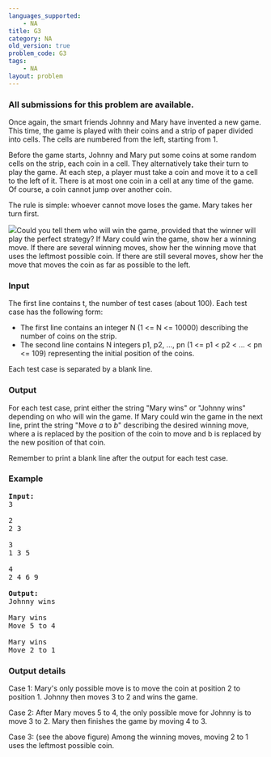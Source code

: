 ```yaml
---
languages_supported:
    - NA
title: G3
category: NA
old_version: true
problem_code: G3
tags:
    - NA
layout: problem
---
```

###  All submissions for this problem are available. 

Once again, the smart friends Johnny and Mary have invented a new game. This time, the game is played with their coins and a strip of paper divided into cells. The cells are numbered from the left, starting from 1.

Before the game starts, Johnny and Mary put some coins at some random cells on the strip, each coin in a cell. They alternatively take their turn to play the game. At each step, a player must take a coin and move it to a cell to the left of it. There is at most one coin in a cell at any time of the game. Of course, a coin cannot jump over another coin.

The rule is simple: whoever cannot move loses the game. Mary takes her turn first.

![](//codechef.com/content/coingame.png)Could you tell them who will win the game, provided that the winner will play the perfect strategy? If Mary could win the game, show her a winning move. If there are several winning moves, show her the winning move that uses the leftmost possible coin. If there are still several moves, show her the move that moves the coin as far as possible to the left.

### Input

The first line contains t, the number of test cases (about 100). Each test case has the following form:

- The first line contains an integer N (1 &lt;= N &lt;= 10000) describing the number of coins on the strip.
- The second line contains N integers p1, p2, ..., pn (1 &lt;= p1 &lt; p2 &lt; ... &lt; pn &lt;= 109) representing the initial position of the coins.

Each test case is separated by a blank line.

### Output

For each test case, print either the string "Mary wins" or "Johnny wins" depending on who will win the game. If Mary could win the game in the next line, print the string "Move *a* to *b*" describing the desired winning move, where a is replaced by the position of the coin to move and b is replaced by the new position of that coin.

Remember to print a blank line after the output for each test case.

### Example

<pre><strong>Input:</strong>
3

2
2 3

3 
1 3 5

4
2 4 6 9

<strong>Output:</strong>
Johnny wins

Mary wins
Move 5 to 4

Mary wins
Move 2 to 1
</pre>
### Output details

Case 1: Mary's only possible move is to move the coin at position 2 to position 1. Johnny then moves 3 to 2 and wins the game.

Case 2: After Mary moves 5 to 4, the only possible move for Johnny is to move 3 to 2. Mary then finishes the game by moving 4 to 3.

Case 3: (see the above figure) Among the winning moves, moving 2 to 1 uses the leftmost possible coin.
